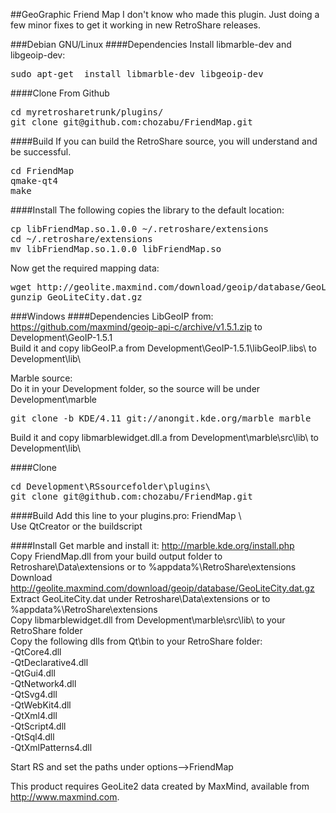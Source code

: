 ##GeoGraphic Friend Map
I don't know who made this plugin. Just doing a few minor fixes to get it working in new RetroShare releases.

###Debian GNU/Linux
####Dependencies
Install libmarble-dev and libgeoip-dev:  
<pre>
sudo apt-get  install libmarble-dev libgeoip-dev
</pre>
####Clone From Github
<pre>
cd myretrosharetrunk/plugins/  
git clone git@github.com:chozabu/FriendMap.git
</pre>
####Build
If you can build the RetroShare source, you will understand and be successful.
<pre>
cd FriendMap  
qmake-qt4  
make  
</pre>
####Install
The following copies the library to the default location:
<pre>
cp libFriendMap.so.1.0.0 ~/.retroshare/extensions  
cd ~/.retroshare/extensions  
mv libFriendMap.so.1.0.0 libFriendMap.so  
</pre>
Now get the required mapping data:
<pre>
wget http://geolite.maxmind.com/download/geoip/database/GeoLiteCity.dat.gz  
gunzip GeoLiteCity.dat.gz  
</pre>  
  
###Windows
####Dependencies
LibGeoIP from: https://github.com/maxmind/geoip-api-c/archive/v1.5.1.zip to Development\GeoIP-1.5.1  
Build it and copy libGeoIP.a from Development\GeoIP-1.5.1\libGeoIP\.libs\ to Development\lib\  
  
Marble source:  
Do it in your Development folder, so the source will be under Development\marble  
<pre>
git clone -b KDE/4.11 git://anongit.kde.org/marble marble  
</pre>
Build it and copy libmarblewidget.dll.a from Development\marble\src\lib\ to Development\lib\  
  
####Clone
<pre>
cd Development\RSsourcefolder\plugins\  
git clone git@github.com:chozabu/FriendMap.git  
</pre>

####Build
Add this line to your plugins.pro: FriendMap \  
Use QtCreator or the buildscript  

####Install
Get marble and install it: http://marble.kde.org/install.php  
Copy FriendMap.dll from your build output folder to Retroshare\Data\extensions or to %appdata%\RetroShare\extensions  
Download http://geolite.maxmind.com/download/geoip/database/GeoLiteCity.dat.gz  
Extract GeoLiteCity.dat under Retroshare\Data\extensions or to %appdata%\RetroShare\extensions  
Copy libmarblewidget.dll from Development\marble\src\lib\ to your RetroShare folder  
Copy the following dlls from Qt\bin to your RetroShare folder:  
-QtCore4.dll  
-QtDeclarative4.dll  
-QtGui4.dll  
-QtNetwork4.dll  
-QtSvg4.dll  
-QtWebKit4.dll  
-QtXml4.dll  
-QtScript4.dll  
-QtSql4.dll  
-QtXmlPatterns4.dll  

Start RS and set the paths under options-->FriendMap  
  
This product requires GeoLite2 data created by MaxMind, available from  
<a href="http://www.maxmind.com">http://www.maxmind.com</a>.
